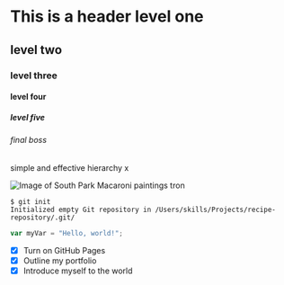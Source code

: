 # This is a header level one
## level two
### level three
#### level four
##### level five
###### final boss
simple and effective hierarchy x

![Image of South Park Macaroni paintings tron](https://c1.staticflickr.com/3/2711/4523526191_6617e34a6a_z.jpg)

```
$ git init
Initialized empty Git repository in /Users/skills/Projects/recipe-repository/.git/
```
``` javascript
var myVar = "Hello, world!";
```

- [x] Turn on GitHub Pages
- [x] Outline my portfolio
- [x] Introduce myself to the world

